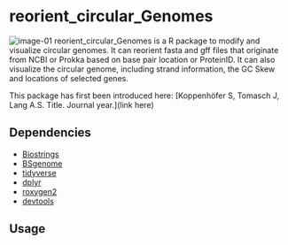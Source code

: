 # reorient_circular_Genomes
![image-01](https://user-images.githubusercontent.com/51213363/89195191-f9b3db00-d582-11ea-9638-7cbf209d9162.png)
reorient_circular_Genomes is a R package to modify and visualize circular genomes. It can reorient fasta and gff files that originate from NCBI or Prokka based on base pair location or ProteinID. It can also visualize the circular genome, including strand information, the GC Skew and locations of selected genes.

This package has first been introduced here:
[Koppenhöfer S, Tomasch J, Lang A.S. Title. Journal year.](link here)

## Dependencies
- [Biostrings](https://bioconductor.org/packages/release/bioc/html/Biostrings.html)
- [BSgenome](http://bioconductor.org/packages/release/bioc/html/BSgenome.html)
- [tidyverse](https://www.tidyverse.org/)
- [dplyr](https://dplyr.tidyverse.org/)
- [roxygen2](https://roxygen2.r-lib.org/)
- [devtools](https://github.com/r-lib/devtools)

## Usage
